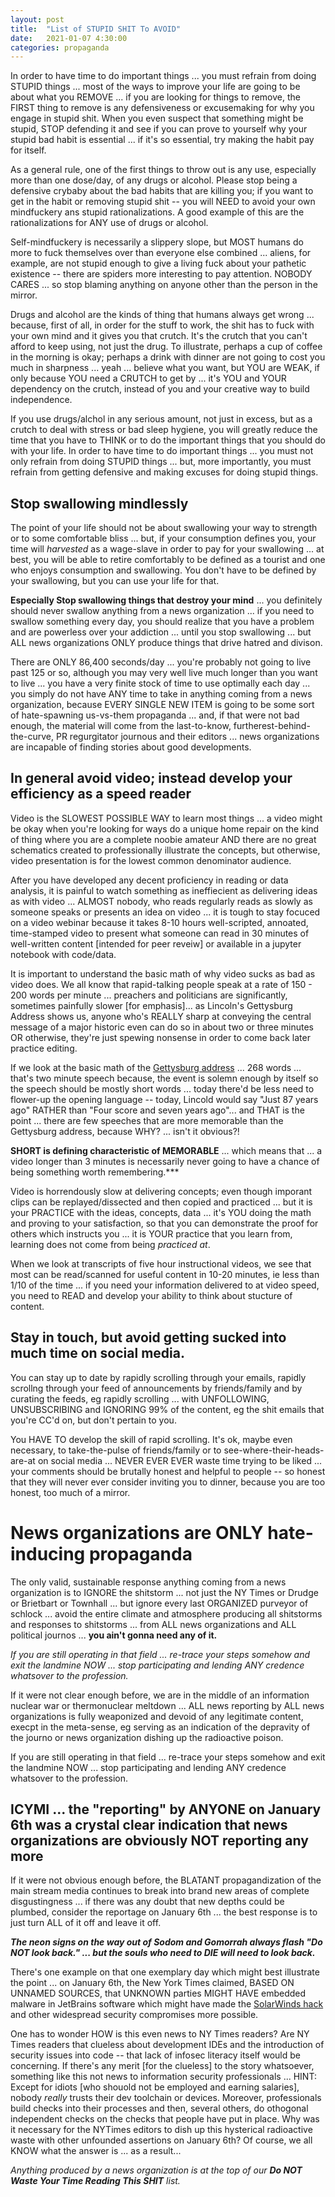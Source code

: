 ```yaml
---
layout: post
title:  "List of STUPID SHIT To AVOID"
date:   2021-01-07 4:30:00
categories: propaganda
---
```


In order to have time to do important things ... you must refrain from doing STUPID things ... most of the ways to improve your life are going to be about what you REMOVE ... if you are looking for things to remove, the FIRST thing to remove is any defensiveness or excusemaking for why you engage in stupid shit. When you even suspect that something might be stupid, STOP defending it and see if you can prove to yourself why your stupid bad habit is essential ... if it's so essential, try making the habit pay for itself.

As a general rule, one of the first things to throw out is any use, especially more than one dose/day, of any drugs or alcohol. Please stop being a defensive crybaby about the bad habits that are killing you; if you want to get in the habit or removing stupid shit -- you will NEED to avoid your own mindfuckery ans stupid rationalizations.  A good example of this are the rationalizations for ANY use of drugs or alcohol.

Self-mindfuckery is necessarily a slippery slope, but MOST humans do more to fuck themselves over than everyone else combined ... aliens, for example, are not stupid enough to give a living fuck about your pathetic existence -- there are spiders more interesting to pay attention. NOBODY CARES ... so stop blaming anything on anyone other than the person in the mirror.

Drugs and alcohol are the kinds of thing that humans always get wrong ... because, first of all, in order for the stuff to work, the shit has to fuck with your own mind and it gives you that crutch. It's the crutch that you can't afford to keep using, not just the drug. To illustrate, perhaps a cup of coffee in the morning is okay; perhaps a drink with dinner are not going to cost you much in sharpness ... yeah ... believe what you want, but YOU are WEAK, if only because YOU need a CRUTCH to get by ... it's YOU and YOUR dependency on the crutch, instead of you and your creative way to build independence. 

If you use drugs/alchol in any serious amount, not just in excess, but as a crutch to deal with stress or bad sleep hygiene, you will greatly reduce the time that you have to THINK or to do the important things that you should do with your life. In order to have time to do important things ... you must not only refrain from doing STUPID things ... but, more importantly, you must refrain from getting defensive and making excuses for doing stupid things.

## Stop swallowing mindlessly

The point of your life should not be about swallowing your way to strength or to some comfortable bliss ... but, if your consumption defines you, your time will *harvested* as a wage-slave in order to pay for your swallowing ... at best, you will be able to retire comfortably to be defined as a tourist and one who enjoys consumption and swallowing. You don't have to be defined by your swallowing, but you can use your life for that.

**Especially Stop swallowing things that destroy your mind** ... you definitely should never swallow anything from a news organization ... if you need to swallow something every day, you should realize that you have a problem and are powerless over your addiction ... until you stop swallowing ... but ALL news organizations ONLY produce things that drive hatred and divison.

There are ONLY 86,400 seconds/day ... you're probably not going to live past 125 or so, although you may very well live much longer than you want to live ... you have a very finite stock of time to use optimally each day ... you simply do not have ANY time to take in anything coming from a news organization, because EVERY SINGLE NEW ITEM is going to be some sort of hate-spawning us-vs-them propaganda ... and, if that were not bad enough, the material will come from the last-to-know, furtherest-behind-the-curve, PR regurgitator journous and their editors ... news organizations are incapable of finding stories about good developments.

## In general avoid video; instead develop your efficiency as a speed reader
Video is the SLOWEST POSSIBLE WAY to learn most things ... a video might be okay when you're looking for ways do a unique home repair on the kind of thing where you are a complete noobie amateur AND there are no great schematics created to professionally illustrate the concepts, but otherwise, video presentation is for the lowest common denominator audience. 

After you have developed any decent proficiency in reading or data analysis, it is painful to  watch something as ineffiecient as delivering ideas as with video ... ALMOST nobody, who reads regularly reads as slowly as someone speaks or presents an idea on video ... it is tough to stay focuced on a video webinar because it takes 8-10 hours well-scripted, annoated, time-stamped video to present what someone can read in 30 minutes of well-written content [intended for peer reveiw] or available in a jupyter notebook with code/data. 

It is important to understand the basic math of why video sucks as bad as video does. We all know that rapid-talking people speak at a rate of 150 - 200 words per minute ... preachers and politicians are significantly, sometimes painfully slower [for emphasis]... as Lincoln's Gettysburg Address shows us, anyone who's REALLY sharp at conveying the central message of a major historic even can do so in about two or three minutes OR otherwise, they're just spewing nonsense in order to come back later practice editing.  

If we look at the basic math of the [Gettysburg address](https://shiny.stt.msu.edu/fairbour/Gettysburg/) ... 268 words ... that's two minute speech because, the event is solemn enough by itself so the speech should be mostly short words ... today there'd be less need to flower-up the opening language -- today, Lincold would say "Just 87 years ago" RATHER than "Four score and seven years ago"... and THAT is the point ... there are few speeches that are more memorable than the Gettysburg address, because WHY? ... isn't it obvious?!

 **SHORT is defining characteristic of MEMORABLE** ... which means that ... a video longer than 3 minutes is necessarily never going to have a chance of being something worth remembering.***

Video is horrendously slow at delivering concepts; even though imporant clips can be replayed/dissected and then copied and practiced ... but it is your PRACTICE with the ideas, concepts, data ... it's YOU doing the math and proving to your satisfaction, so that you can demonstrate the proof for others which instructs you ... it is YOUR practice that you learn from, learning does not come from being *practiced at*.  

When we look at transcripts of five hour instructional videos, we see that most can be read/scanned for useful content in 10-20 minutes, ie less than 1/10 of the time ... if you need your information delivered to at video speed, you need to READ and develop your ability to think about stucture of content.

## Stay in touch, but avoid getting sucked into much time on social media.

You can stay up to date by rapidly scrolling through your emails, rapidly scrollng through your feed of announcements by friends/family and by curating the feeds, eg rapidly scrolling ... with UNFOLLOWING, UNSUBSCRIBING and IGNORING 99% of the content, eg the shit emails that you're CC'd on, but don't pertain to you.  

You HAVE TO develop the skill of rapid scrolling. It's ok, maybe even necessary, to take-the-pulse of friends/family or to see-where-their-heads-are-at on social media ... NEVER EVER EVER waste time trying to be liked ... your comments should be brutally honest and helpful to people -- so honest that they will never ever consider inviting you to dinner, because you are too honest, too much of a mirror.

# News organizations are ONLY hate-inducing propaganda

The only valid, sustainable response anything coming from a news organization is to IGNORE the shitstorm ... not just the NY Times or Drudge or Brietbart or Townhall ...  but ignore every last ORGANIZED purveyor of schlock ... avoid the entire climate and atmosphere producing all shitstorms and responses to shitstorms ... from ALL news organizations and ALL political journos ... **you ain't gonna need any of it.**

*If you are still operating in that field ... re-trace your steps somehow and exit the landmine NOW ... stop participating and lending ANY credence whatsover to the profession.*

If it were not clear enough before, we are in the middle of an information nuclear war or thermonuclear meltdown ... ALL news reporting by ALL news organizations is fully weaponized and devoid of any legitimate content, execpt in the meta-sense, eg serving as an indication of the depravity of the journo or news organization dishing up the radioactive poison.  

If you are still operating in that field ... re-trace your steps somehow and exit the landmine NOW ... stop participating and lending ANY credence whatsover to the profession.

## ICYMI ... the "reporting" by ANYONE on January 6th was a crystal clear indication that news organizations are obviously NOT reporting any more

If it were not obvious enough before, the BLATANT propagandization of the main stream media continues to break into brand new areas of complete disgustingness ... if there was any doubt that new depths could be plumbed, consider the reportage on January 6th ... the best response is to just turn ALL of it off and leave it off. 

***The neon signs on the way out of Sodom and Gomorrah always flash "Do NOT look back." ... but the souls who need to DIE will need to look back.***

There's one example on that one exemplary day which might best illustrate the point ... on January 6th, the New York Times claimed, BASED ON UNNAMED SOURCES, that UNKNOWN parties MIGHT HAVE embedded malware in JetBrains software which might have made the [SolarWinds hack](https://en.wikipedia.org/wiki/2020_United_States_federal_government_data_breach) and other widespread security compromises more possible.

One has to wonder HOW is this even news to NY Times readers? Are NY Times readers that clueless about development IDEs and the introduction of security issues into code -- that lack of infosec literacy itself would be concerning. If there's any merit [for the clueless] to the story whatsoever, something like this not news to information security professionals ... HINT: Except for idiots [who shouold not be employed and earning salaries], nobody *really* trusts their dev toolchain or devices. Moreover, professionals build checks into their processes and then, several others, do othogonal independent checks on the checks that people have put in place. Why was it necessary for the NYTimes editors to dish up this hysterical radioactive waste with other unfounded assertions on January 6th? Of course, we all KNOW what the answer is ... as a result...

*Anything produced by a news organization is at the top of our* ***Do NOT Waste Your Time Reading This SHIT*** *list.*